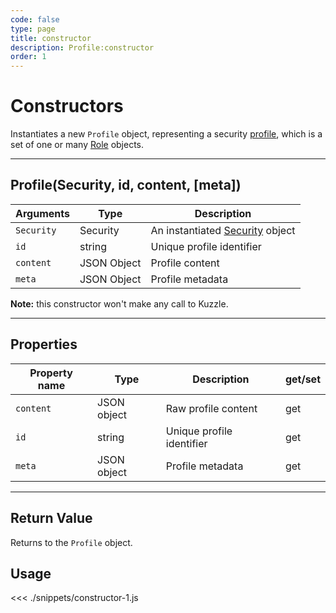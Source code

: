 ```yaml
---
code: false
type: page
title: constructor
description: Profile:constructor
order: 1
---
```


# Constructors

Instantiates a new `Profile` object, representing a security [profile](/core/1/guide/guides/essentials/security/#users-profiles-and-roles), which is a set of one or many [Role](/sdk/js/5/role) objects.

---

## Profile(Security, id, content, [meta])

| Arguments  | Type        | Description                                           |
| ---------- | ----------- | ----------------------------------------------------- |
| `Security` | Security    | An instantiated [Security](/sdk/js/5/security) object |
| `id`       | string      | Unique profile identifier                             |
| `content`  | JSON Object | Profile content                                       |
| `meta`     | JSON Object | Profile metadata                                      |

**Note:** this constructor won't make any call to Kuzzle.

---

## Properties

| Property name | Type        | Description               | get/set |
| ------------- | ----------- | ------------------------- | ------- |
| `content`     | JSON object | Raw profile content       | get     |
| `id`          | string      | Unique profile identifier | get     |
| `meta`        | JSON object | Profile metadata          | get     |

---

## Return Value

Returns to the `Profile` object.

## Usage

<<< ./snippets/constructor-1.js
